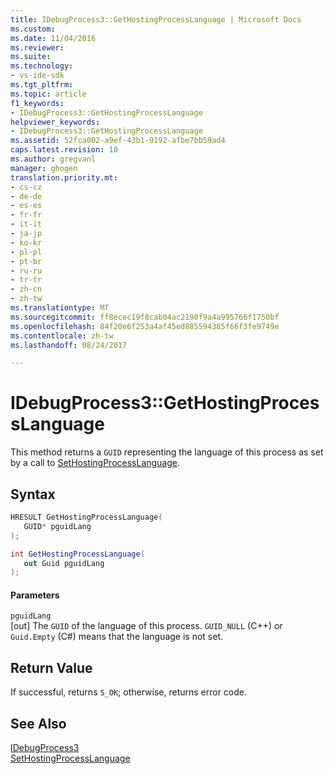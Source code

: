 ```yaml
---
title: IDebugProcess3::GetHostingProcessLanguage | Microsoft Docs
ms.custom: 
ms.date: 11/04/2016
ms.reviewer: 
ms.suite: 
ms.technology:
- vs-ide-sdk
ms.tgt_pltfrm: 
ms.topic: article
f1_keywords:
- IDebugProcess3::GetHostingProcessLanguage
helpviewer_keywords:
- IDebugProcess3::GetHostingProcessLanguage
ms.assetid: 52fca002-a9ef-43b1-9192-afbe7bb59ad4
caps.latest.revision: 10
ms.author: gregvanl
manager: ghogen
translation.priority.mt:
- cs-cz
- de-de
- es-es
- fr-fr
- it-it
- ja-jp
- ko-kr
- pl-pl
- pt-br
- ru-ru
- tr-tr
- zh-cn
- zh-tw
ms.translationtype: MT
ms.sourcegitcommit: ff8ecec19f8cab04ac2190f9a4a995766f1750bf
ms.openlocfilehash: 84f20e6f253a4af45ed885594385f66f3fe9749e
ms.contentlocale: zh-tw
ms.lasthandoff: 08/24/2017

---
```

# <a name="idebugprocess3gethostingprocesslanguage"></a>IDebugProcess3::GetHostingProcessLanguage
This method returns a `GUID` representing the language of this process as set by a call to [SetHostingProcessLanguage](../../../extensibility/debugger/reference/idebugprocess3-sethostingprocesslanguage.md).  
  
## <a name="syntax"></a>Syntax  
  
```cpp  
HRESULT GetHostingProcessLanguage(  
   GUID* pguidLang  
);  
```  
  
```cs  
int GetHostingProcessLanguage(  
   out Guid pguidLang  
);  
```  
  
#### <a name="parameters"></a>Parameters  
 `pguidLang`  
 [out] The `GUID` of the language of this process. `GUID_NULL` (C++) or `Guid.Empty` (C#) means that the language is not set.  
  
## <a name="return-value"></a>Return Value  
 If successful, returns `S_OK`; otherwise, returns error code.  
  
## <a name="see-also"></a>See Also  
 [IDebugProcess3](../../../extensibility/debugger/reference/idebugprocess3.md)   
 [SetHostingProcessLanguage](../../../extensibility/debugger/reference/idebugprocess3-sethostingprocesslanguage.md)
